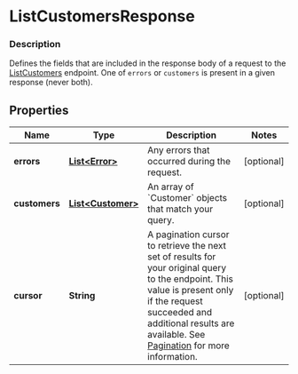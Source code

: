 
# ListCustomersResponse

### Description

Defines the fields that are included in the response body of a request to the [ListCustomers](#endpoint-listcustomers) endpoint.  One of `errors` or `customers` is present in a given response (never both).

## Properties
Name | Type | Description | Notes
------------ | ------------- | ------------- | -------------
**errors** | [**List&lt;Error&gt;**](Error.md) | Any errors that occurred during the request. |  [optional]
**customers** | [**List&lt;Customer&gt;**](Customer.md) | An array of &#x60;Customer&#x60; objects that match your query. |  [optional]
**cursor** | **String** | A pagination cursor to retrieve the next set of results for your original query to the endpoint. This value is present only if the request succeeded and additional results are available.  See [Pagination](/basics/api101/pagination) for more information. |  [optional]



